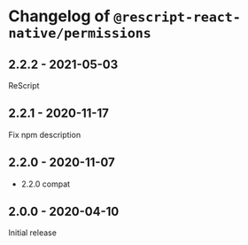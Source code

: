 # Changelog of `@rescript-react-native/permissions`

## 2.2.2 - 2021-05-03

ReScript

## 2.2.1 - 2020-11-17

Fix npm description

## 2.2.0 - 2020-11-07

- 2.2.0 compat

## 2.0.0 - 2020-04-10

Initial release
